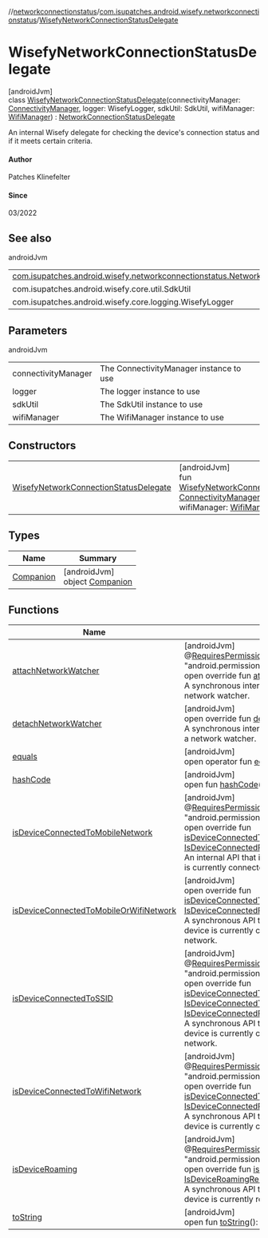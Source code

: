 //[networkconnectionstatus](../../../index.md)/[com.isupatches.android.wisefy.networkconnectionstatus](../index.md)/[WisefyNetworkConnectionStatusDelegate](index.md)

# WisefyNetworkConnectionStatusDelegate

[androidJvm]\
class [WisefyNetworkConnectionStatusDelegate](index.md)(connectivityManager: [ConnectivityManager](https://developer.android.com/reference/kotlin/android/net/ConnectivityManager.html), logger: WisefyLogger, sdkUtil: SdkUtil, wifiManager: [WifiManager](https://developer.android.com/reference/kotlin/android/net/wifi/WifiManager.html)) : [NetworkConnectionStatusDelegate](../-network-connection-status-delegate/index.md)

An internal Wisefy delegate for checking the device's connection status and if it meets certain criteria.

#### Author

Patches Klinefelter

#### Since

03/2022

## See also

androidJvm

| | |
|---|---|
| [com.isupatches.android.wisefy.networkconnectionstatus.NetworkConnectionStatusDelegate](../-network-connection-status-delegate/index.md) |  |
| com.isupatches.android.wisefy.core.util.SdkUtil |  |
| com.isupatches.android.wisefy.core.logging.WisefyLogger |  |

## Parameters

androidJvm

| | |
|---|---|
| connectivityManager | The ConnectivityManager instance to use |
| logger | The logger instance to use |
| sdkUtil | The SdkUtil instance to use |
| wifiManager | The WifiManager instance to use |

## Constructors

| | |
|---|---|
| [WisefyNetworkConnectionStatusDelegate](-wisefy-network-connection-status-delegate.md) | [androidJvm]<br>fun [WisefyNetworkConnectionStatusDelegate](-wisefy-network-connection-status-delegate.md)(connectivityManager: [ConnectivityManager](https://developer.android.com/reference/kotlin/android/net/ConnectivityManager.html), logger: WisefyLogger, sdkUtil: SdkUtil, wifiManager: [WifiManager](https://developer.android.com/reference/kotlin/android/net/wifi/WifiManager.html)) |

## Types

| Name | Summary |
|---|---|
| [Companion](-companion/index.md) | [androidJvm]<br>object [Companion](-companion/index.md) |

## Functions

| Name | Summary |
|---|---|
| [attachNetworkWatcher](attach-network-watcher.md) | [androidJvm]<br>@[RequiresPermission](https://developer.android.com/reference/kotlin/androidx/annotation/RequiresPermission.html)(value = &quot;android.permission.ACCESS_NETWORK_STATE&quot;)<br>open override fun [attachNetworkWatcher](attach-network-watcher.md)()<br>A synchronous internal API that is used to add a network watcher. |
| [detachNetworkWatcher](detach-network-watcher.md) | [androidJvm]<br>open override fun [detachNetworkWatcher](detach-network-watcher.md)()<br>A synchronous internal API that is used to remove a network watcher. |
| [equals](../../com.isupatches.android.wisefy.networkconnectionstatus.entities/-is-device-roaming-result/-false/index.md#585090901%2FFunctions%2F1246821712) | [androidJvm]<br>open operator fun [equals](../../com.isupatches.android.wisefy.networkconnectionstatus.entities/-is-device-roaming-result/-false/index.md#585090901%2FFunctions%2F1246821712)(other: [Any](https://kotlinlang.org/api/latest/jvm/stdlib/kotlin/-any/index.html)?): [Boolean](https://kotlinlang.org/api/latest/jvm/stdlib/kotlin/-boolean/index.html) |
| [hashCode](../../com.isupatches.android.wisefy.networkconnectionstatus.entities/-is-device-roaming-result/-false/index.md#1794629105%2FFunctions%2F1246821712) | [androidJvm]<br>open fun [hashCode](../../com.isupatches.android.wisefy.networkconnectionstatus.entities/-is-device-roaming-result/-false/index.md#1794629105%2FFunctions%2F1246821712)(): [Int](https://kotlinlang.org/api/latest/jvm/stdlib/kotlin/-int/index.html) |
| [isDeviceConnectedToMobileNetwork](is-device-connected-to-mobile-network.md) | [androidJvm]<br>@[RequiresPermission](https://developer.android.com/reference/kotlin/androidx/annotation/RequiresPermission.html)(value = &quot;android.permission.ACCESS_NETWORK_STATE&quot;)<br>open override fun [isDeviceConnectedToMobileNetwork](is-device-connected-to-mobile-network.md)(): [IsDeviceConnectedResult](../../com.isupatches.android.wisefy.networkconnectionstatus.entities/-is-device-connected-result/index.md)<br>An internal API that is used to check if the device is currently connected to a mobile network. |
| [isDeviceConnectedToMobileOrWifiNetwork](is-device-connected-to-mobile-or-wifi-network.md) | [androidJvm]<br>open override fun [isDeviceConnectedToMobileOrWifiNetwork](is-device-connected-to-mobile-or-wifi-network.md)(): [IsDeviceConnectedResult](../../com.isupatches.android.wisefy.networkconnectionstatus.entities/-is-device-connected-result/index.md)<br>A synchronous API that is used to check if the device is currently connected to a Wifi or mobile network. |
| [isDeviceConnectedToSSID](is-device-connected-to-s-s-i-d.md) | [androidJvm]<br>@[RequiresPermission](https://developer.android.com/reference/kotlin/androidx/annotation/RequiresPermission.html)(value = &quot;android.permission.ACCESS_NETWORK_STATE&quot;)<br>open override fun [isDeviceConnectedToSSID](is-device-connected-to-s-s-i-d.md)(request: [IsDeviceConnectedToSSIDRequest](../../com.isupatches.android.wisefy.networkconnectionstatus.entities/-is-device-connected-to-s-s-i-d-request/index.md)): [IsDeviceConnectedResult](../../com.isupatches.android.wisefy.networkconnectionstatus.entities/-is-device-connected-result/index.md)<br>A synchronous API that is used to check if the device is currently connected to a given SSID network. |
| [isDeviceConnectedToWifiNetwork](is-device-connected-to-wifi-network.md) | [androidJvm]<br>@[RequiresPermission](https://developer.android.com/reference/kotlin/androidx/annotation/RequiresPermission.html)(value = &quot;android.permission.ACCESS_NETWORK_STATE&quot;)<br>open override fun [isDeviceConnectedToWifiNetwork](is-device-connected-to-wifi-network.md)(): [IsDeviceConnectedResult](../../com.isupatches.android.wisefy.networkconnectionstatus.entities/-is-device-connected-result/index.md)<br>A synchronous API that is used to check if the device is currently connected to a Wifi network. |
| [isDeviceRoaming](is-device-roaming.md) | [androidJvm]<br>@[RequiresPermission](https://developer.android.com/reference/kotlin/androidx/annotation/RequiresPermission.html)(value = &quot;android.permission.ACCESS_NETWORK_STATE&quot;)<br>open override fun [isDeviceRoaming](is-device-roaming.md)(): [IsDeviceRoamingResult](../../com.isupatches.android.wisefy.networkconnectionstatus.entities/-is-device-roaming-result/index.md)<br>A synchronous API that is used to check if the device is currently roaming. |
| [toString](../../com.isupatches.android.wisefy.networkconnectionstatus.entities/-is-device-roaming-result/-false/index.md#1616463040%2FFunctions%2F1246821712) | [androidJvm]<br>open fun [toString](../../com.isupatches.android.wisefy.networkconnectionstatus.entities/-is-device-roaming-result/-false/index.md#1616463040%2FFunctions%2F1246821712)(): [String](https://kotlinlang.org/api/latest/jvm/stdlib/kotlin/-string/index.html) |
